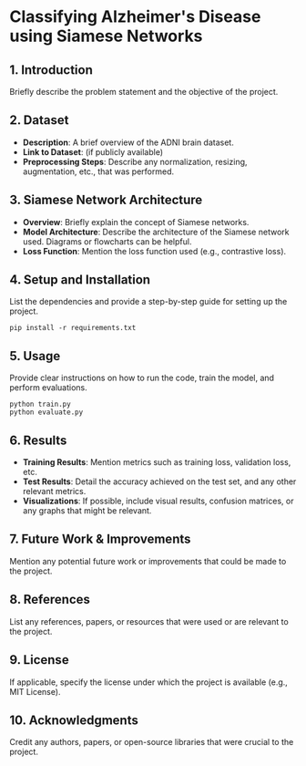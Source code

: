 # Classifying Alzheimer's Disease using Siamese Networks

## 1. Introduction
Briefly describe the problem statement and the objective of the project.

## 2. Dataset
- **Description**: A brief overview of the ADNI brain dataset.
- **Link to Dataset**: (if publicly available)
- **Preprocessing Steps**: Describe any normalization, resizing, augmentation, etc., that was performed.

## 3. Siamese Network Architecture
- **Overview**: Briefly explain the concept of Siamese networks.
- **Model Architecture**: Describe the architecture of the Siamese network used. Diagrams or flowcharts can be helpful.
- **Loss Function**: Mention the loss function used (e.g., contrastive loss).

## 4. Setup and Installation
List the dependencies and provide a step-by-step guide for setting up the project.
```
pip install -r requirements.txt
```

## 5. Usage
Provide clear instructions on how to run the code, train the model, and perform evaluations.
```
python train.py
python evaluate.py
```

## 6. Results
- **Training Results**: Mention metrics such as training loss, validation loss, etc.
- **Test Results**: Detail the accuracy achieved on the test set, and any other relevant metrics.
- **Visualizations**: If possible, include visual results, confusion matrices, or any graphs that might be relevant.

## 7. Future Work & Improvements
Mention any potential future work or improvements that could be made to the project.

## 8. References
List any references, papers, or resources that were used or are relevant to the project.

## 9. License
If applicable, specify the license under which the project is available (e.g., MIT License).

## 10. Acknowledgments
Credit any authors, papers, or open-source libraries that were crucial to the project.
